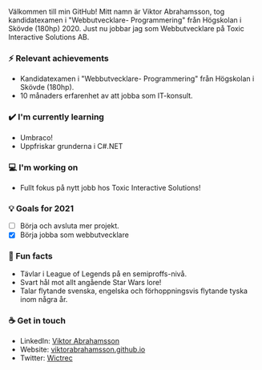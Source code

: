Välkommen till min GitHub! Mitt namn är Viktor Abrahamsson, tog kandidatexamen i "Webbutvecklare- Programmering" från Högskolan i Skövde (180hp) 2020.
Just nu jobbar jag som Webbutvecklare på Toxic Interactive Solutions AB.

### ⚡ Relevant achievements
- Kandidatexamen i "Webbutvecklare- Programmering" från Högskolan i Skövde (180hp).
- 10 månaders erfarenhet av att jobba som IT-konsult.

### ✔️ I'm currently learning
- Umbraco!
- Uppfriskar grunderna i C#.NET

### 💻 I'm working on
- Fullt fokus på nytt jobb hos Toxic Interactive Solutions!

### 💡 Goals for 2021
- [ ] Börja och avsluta mer projekt.
- [x] Börja jobba som webbutvecklare

### 🌴 Fun facts
- Tävlar i League of Legends på en semiproffs-nivå.
- Svart hål mot allt angående Star Wars lore!
- Talar flytande svenska, engelska och förhoppningsvis flytande tyska inom några år.

### ☕ Get in touch
- LinkedIn: <a href = "https://www.linkedin.com/in/viktor-abrahamsson-51ba091a1/">Viktor Abrahamsson</a>
- Website: <a href = "https://viktorabrahamsson.github.io/">viktorabrahamsson.github.io</a>
- Twitter: <a href = "https://twitter.com/Wictrec">Wictrec</a>

